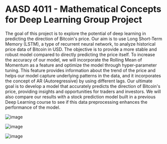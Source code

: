 # <b>AASD 4011 - Mathematical Concepts for Deep Learning Group Project</b>

The goal of this project is to explore the potential of deep learning in predicting the direction of Bitcoin's price. Our aim is to use Long Short-Term Memory (LSTM), a type of recurrent neural network, to analyze historical price data of Bitcoin in USD. The objective is to provide a more stable and robust model compared to directly predicting the price itself. To increase the accuracy of our model, we will incorporate the Rolling Mean of Momentum as a feature and optimize the model through hyper-parameter tuning. This feature provides information about the trend of the price and helps our model capture underlying patterns in the data, and it incorporates the concept of AR (Autoregressive) by using different lags. Our ultimate goal is to develop a model that accurately predicts the direction of Bitcoin's price, providing insights and opportunities for traders and investors. We will also compare our results with a stock prediction model built in a previous Deep Learning course to see if this data preprocessing enhances the performance of the model.

![image](https://github.com/user-attachments/assets/5084df29-b70f-41e2-a641-e73f5bf16d7b)

![image](https://github.com/user-attachments/assets/a04195ab-d8d0-407b-a89b-f50ae79d85e2)

![image](https://github.com/user-attachments/assets/be86d6f6-f8ee-43e4-8a0b-0ec9a0483010)




